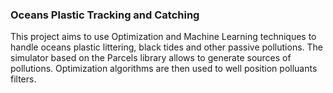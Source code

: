 ### Oceans Plastic Tracking and Catching

This project aims to use Optimization and Machine Learning techniques to handle oceans plastic littering, black tides and other passive pollutions.
The simulator based on the Parcels library allows to generate sources of pollutions. Optimization algorithms are then used to well position polluants filters.
